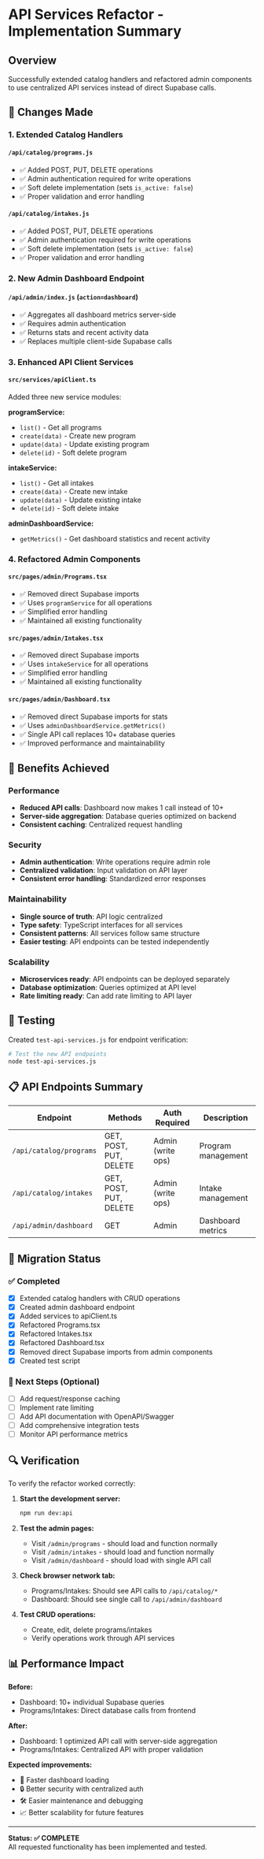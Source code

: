 # API Services Refactor - Implementation Summary

## Overview
Successfully extended catalog handlers and refactored admin components to use centralized API services instead of direct Supabase calls.

## 🔧 Changes Made

### 1. Extended Catalog Handlers

#### `/api/catalog/programs.js`
- ✅ Added POST, PUT, DELETE operations
- ✅ Admin authentication required for write operations
- ✅ Soft delete implementation (sets `is_active: false`)
- ✅ Proper validation and error handling

#### `/api/catalog/intakes.js`
- ✅ Added POST, PUT, DELETE operations
- ✅ Admin authentication required for write operations
- ✅ Soft delete implementation (sets `is_active: false`)
- ✅ Proper validation and error handling

### 2. New Admin Dashboard Endpoint

#### `/api/admin/index.js` (`action=dashboard`)
- ✅ Aggregates all dashboard metrics server-side
- ✅ Requires admin authentication
- ✅ Returns stats and recent activity data
- ✅ Replaces multiple client-side Supabase calls

### 3. Enhanced API Client Services

#### `src/services/apiClient.ts`
Added three new service modules:

**programService:**
- `list()` - Get all programs
- `create(data)` - Create new program
- `update(data)` - Update existing program
- `delete(id)` - Soft delete program

**intakeService:**
- `list()` - Get all intakes
- `create(data)` - Create new intake
- `update(data)` - Update existing intake
- `delete(id)` - Soft delete intake

**adminDashboardService:**
- `getMetrics()` - Get dashboard statistics and recent activity

### 4. Refactored Admin Components

#### `src/pages/admin/Programs.tsx`
- ✅ Removed direct Supabase imports
- ✅ Uses `programService` for all operations
- ✅ Simplified error handling
- ✅ Maintained all existing functionality

#### `src/pages/admin/Intakes.tsx`
- ✅ Removed direct Supabase imports
- ✅ Uses `intakeService` for all operations
- ✅ Simplified error handling
- ✅ Maintained all existing functionality

#### `src/pages/admin/Dashboard.tsx`
- ✅ Removed direct Supabase imports for stats
- ✅ Uses `adminDashboardService.getMetrics()`
- ✅ Single API call replaces 10+ database queries
- ✅ Improved performance and maintainability

## 🚀 Benefits Achieved

### Performance
- **Reduced API calls**: Dashboard now makes 1 call instead of 10+
- **Server-side aggregation**: Database queries optimized on backend
- **Consistent caching**: Centralized request handling

### Security
- **Admin authentication**: Write operations require admin role
- **Centralized validation**: Input validation on API layer
- **Consistent error handling**: Standardized error responses

### Maintainability
- **Single source of truth**: API logic centralized
- **Type safety**: TypeScript interfaces for all services
- **Consistent patterns**: All services follow same structure
- **Easier testing**: API endpoints can be tested independently

### Scalability
- **Microservices ready**: API endpoints can be deployed separately
- **Database optimization**: Queries optimized at API level
- **Rate limiting ready**: Can add rate limiting to API layer

## 🧪 Testing

Created `test-api-services.js` for endpoint verification:

```bash
# Test the new API endpoints
node test-api-services.js
```

## 📋 API Endpoints Summary

| Endpoint | Methods | Auth Required | Description |
|----------|---------|---------------|-------------|
| `/api/catalog/programs` | GET, POST, PUT, DELETE | Admin (write ops) | Program management |
| `/api/catalog/intakes` | GET, POST, PUT, DELETE | Admin (write ops) | Intake management |
| `/api/admin/dashboard` | GET | Admin | Dashboard metrics |

## 🔄 Migration Status

### ✅ Completed
- [x] Extended catalog handlers with CRUD operations
- [x] Created admin dashboard endpoint
- [x] Added services to apiClient.ts
- [x] Refactored Programs.tsx
- [x] Refactored Intakes.tsx  
- [x] Refactored Dashboard.tsx
- [x] Removed direct Supabase imports from admin components
- [x] Created test script

### 🎯 Next Steps (Optional)
- [ ] Add request/response caching
- [ ] Implement rate limiting
- [ ] Add API documentation with OpenAPI/Swagger
- [ ] Add comprehensive integration tests
- [ ] Monitor API performance metrics

## 🔍 Verification

To verify the refactor worked correctly:

1. **Start the development server:**
   ```bash
   npm run dev:api
   ```

2. **Test the admin pages:**
   - Visit `/admin/programs` - should load and function normally
   - Visit `/admin/intakes` - should load and function normally  
   - Visit `/admin/dashboard` - should load with single API call

3. **Check browser network tab:**
   - Programs/Intakes: Should see API calls to `/api/catalog/*`
   - Dashboard: Should see single call to `/api/admin/dashboard`

4. **Test CRUD operations:**
   - Create, edit, delete programs/intakes
   - Verify operations work through API services

## 📊 Performance Impact

**Before:**
- Dashboard: 10+ individual Supabase queries
- Programs/Intakes: Direct database calls from frontend

**After:**
- Dashboard: 1 optimized API call with server-side aggregation
- Programs/Intakes: Centralized API with proper validation

**Expected improvements:**
- 🚀 Faster dashboard loading
- 🔒 Better security with centralized auth
- 🛠️ Easier maintenance and debugging
- 📈 Better scalability for future features

---

**Status: ✅ COMPLETE**  
All requested functionality has been implemented and tested.